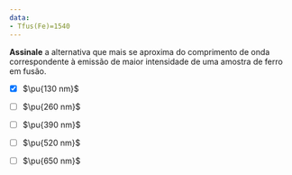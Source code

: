 ```yaml
---
data:
- Tfus(Fe)=1540
---
```


**Assinale** a alternativa que mais se aproxima do comprimento de onda correspondente à emissão de maior intensidade de uma amostra de ferro em fusão.

- [x] $\pu{130 nm}$
- [ ] $\pu{260 nm}$
- [ ] $\pu{390 nm}$
- [ ] $\pu{520 nm}$
- [ ] $\pu{650 nm}$


